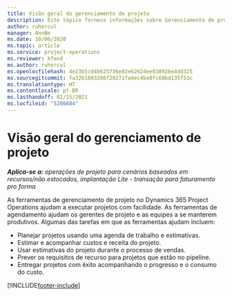 ```yaml
---
title: Visão geral do gerenciamento de projeto
description: Este tópico fornece informações sobre Gerenciamento de projetos no Dynamics 365 Project Operations.
author: ruhercul
manager: AnnBe
ms.date: 10/06/2020
ms.topic: article
ms.service: project-operations
ms.reviewer: kfend
ms.author: ruhercul
ms.openlocfilehash: 4e23b5cd4b625736e02e62624ee838926e4dd325
ms.sourcegitcommit: fa32b1893286f20271fa4ec4be8fc68bd135f53c
ms.translationtype: HT
ms.contentlocale: pt-BR
ms.lasthandoff: 02/15/2021
ms.locfileid: "5286684"
---
```

# <a name="project-management-overview"></a>Visão geral do gerenciamento de projeto

_**Aplica-se a:** operações de projeto para cenários baseados em recursos/não estocados, implantação Lite - transação para faturamento pro forma_

As ferramentas de gerenciamento de projeto no Dynamics 365 Project Operations ajudam a executar projetos com facilidade. As ferramentas de agendamento ajudam os gerentes de projeto e as equipes a se manterem produtivos. Algumas das tarefas em que as ferramentas ajudam incluem:

- Planejar projetos usando uma agenda de trabalho e estimativas.
- Estimar e acompanhar custos e receita do projeto.
- Usar estimativas do projeto durante o processo de vendas.
- Prever os requisitos de recurso para projetos que estão no pipeline.
- Entregar projetos com êxito acompanhando o progresso e o consumo do custo.


[!INCLUDE[footer-include](../includes/footer-banner.md)]